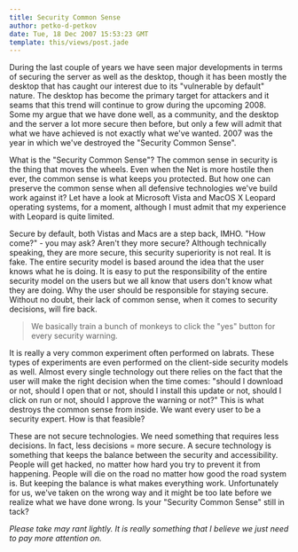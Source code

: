 ```yaml
---
title: Security Common Sense
author: petko-d-petkov
date: Tue, 18 Dec 2007 15:53:23 GMT
template: this/views/post.jade
---
```


During the last couple of years we have seen major developments in terms of securing the server as well as the desktop, though it has been mostly the desktop that has caught our interest due to its "vulnerable by default" nature. The desktop has become the primary target for attackers and it seams that this trend will continue to grow during the upcoming 2008. Some my argue that we have done well, as a community, and the desktop and the server a lot more secure then before, but only a few will admit that what we have achieved is not exactly what we've wanted. 2007 was the year in which we've destroyed the "Security Common Sense".

What is the "Security Common Sense"? The common sense in security is the thing that moves the wheels. Even when the Net is more hostile then ever, the common sense is what keeps you protected. But how one can preserve the common sense when all defensive technologies we've build work against it? Let have a look at Microsoft Vista and MacOS X Leopard operating systems, for a moment, although I must admit that my experience with Leopard is quite limited.

Secure by default, both Vistas and Macs are a step back, IMHO. "How come?" - you may ask? Aren't they more secure? Although technically speaking, they are more secure, this security superiority is not real. It is fake. The entire security model is based around the idea that the user knows what he is doing. It is easy to put the responsibility of the entire security model on the users but we all know that users don't know what they are doing. Why the user should be responsible for staying secure. Without no doubt, their lack of common sense, when it comes to security decisions, will fire back.

> We basically train a bunch of monkeys to click the "yes" button for every security warning.

It is really a very common experiment often performed on labrats. These types of experiments are even performed on the client-side security models as well. Almost every single technology out there relies on the fact that the user will make the right decision when the time comes: "should I download or not, should I open that or not, should I install this update or not, should I click on run or not, should I approve the warning or not?" This is what destroys the common sense from inside. We want every user to be a security expert. How is that feasible?

These are not secure technologies. We need something that requires less decisions. In fact, less decisions = more secure. A secure technology is something that keeps the balance between the security and accessibility. People will get hacked, no matter how hard you try to prevent it from happening. People will die on the road no matter how good the road system is. But keeping the balance is what makes everything work. Unfortunately for us, we've taken on the wrong way and it might be too late before we realize what we have done wrong. Is your "Security Common Sense" still in tack?

_Please take may rant lightly. It is really something that I believe we just need to pay more attention on._
